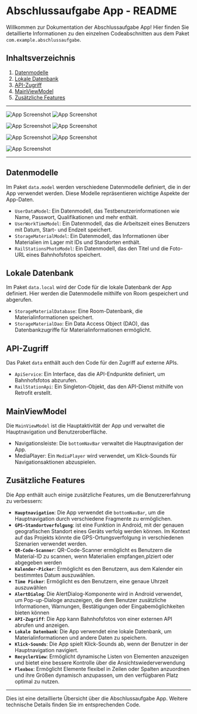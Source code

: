 # Abschlussaufgabe App - README


Willkommen zur Dokumentation der Abschlussaufgabe App! Hier finden Sie detaillierte Informationen zu den einzelnen Codeabschnitten aus dem Paket `com.example.abschlussaufgabe`.

## Inhaltsverzeichnis

1. [Datenmodelle](#datenmodelle)
2. [Lokale Datenbank](#lokale-datenbank)
3. [API-Zugriff](#api-zugriff)
4. [MainViewModel](#mainactivity)
5. [Zusätzliche Features](#zusätzliche-features)

---


![App Screenshot](app/src/main/res/drawable/readme_image1.png) ![App Screenshot](app/src/main/res/drawable/readme_image2.png)



![App Screenshot](app/src/main/res/drawable/readme_image4.png) ![App Screenshot](app/src/main/res/drawable/readme_image3.png)



![App Screenshot](app/src/main/res/drawable/readme_image5.png) ![App Screenshot](app/src/main/res/drawable/readme_image6.png)



![App Screenshot](app/src/main/res/drawable/readme_image7.png)

---

## Datenmodelle

Im Paket `data.model` werden verschiedene Datenmodelle definiert, die in der App verwendet werden. Diese Modelle repräsentieren wichtige Aspekte der App-Daten.

- `UserDataModel`: Ein Datenmodell, das Testbenutzerinformationen wie Name, Passwort, Qualifikationen und mehr enthält.
- `UserWorkTimeModel`: Ein Datenmodell, das die Arbeitszeit eines Benutzers mit Datum, Start- und Endzeit speichert.
- `StorageMaterialModel`: Ein Datenmodell, das Informationen über Materialien im Lager mit IDs und Standorten enthält.
- `RailStationsPhotoModel`: Ein Datenmodell, das den Titel und die Foto-URL eines Bahnhofsfotos speichert.

## Lokale Datenbank

Im Paket `data.local` wird der Code für die lokale Datenbank der App definiert. Hier werden die Datenmodelle mithilfe von Room gespeichert und abgerufen.

- `StorageMaterialDatabase`: Eine Room-Datenbank, die Materialinformationen speichert.
- `StorageMaterialDao`: Ein Data Access Object (DAO), das Datenbankzugriffe für Materialinformationen ermöglicht.

## API-Zugriff

Das Paket `data` enthält auch den Code für den Zugriff auf externe APIs.

- `ApiService`: Ein Interface, das die API-Endpunkte definiert, um Bahnhofsfotos abzurufen.
- `RailStationApi`: Ein Singleton-Objekt, das den API-Dienst mithilfe von Retrofit erstellt.

## MainViewModel

Die `MainViewModel` ist die Hauptaktivität der App und verwaltet die Hauptnavigation und Benutzeroberfläche.

- Navigationsleiste: Die `bottomNavBar` verwaltet die Hauptnavigation der App.
- MediaPlayer: Ein `MediaPlayer` wird verwendet, um Klick-Sounds für Navigationsaktionen abzuspielen.





## Zusätzliche Features

Die App enthält auch einige zusätzliche Features, um die Benutzererfahrung zu verbessern:

- **`Hauptnavigation`**: Die App verwendet die `bottomNavBar`, um die Hauptnavigation durch verschiedene Fragmente zu ermöglichen.
- **`GPS-Standortverfolgung`**: ist eine Funktion in Android, mit der genauen geografischen Standort eines Geräts verfolg werden können. Im Kontext auf das Projekts  könnte die GPS-Ortungsverfolgung in verschiedenen Szenarien verwendet werden.
- **`QR-Code-Scanner`**: QR-Code-Scanner ermöglicht es Benutzern die Material-ID zu scannen, wenn Materialien empfangen,plziert oder abgegeben werden
- **`Kalender-Picker`**: Ermöglicht es den Benutzern, aus dem Kalender ein bestimmtes Datum auszuwählen.
- **`Time Picker`**: Ermöglicht es den Benutzern, eine genaue Uhrzeit auszuwählen
- **`AlertDialog`**: Die AlertDialog-Komponente wird in Android verwendet, um Pop-up-Dialoge anzuzeigen, die dem Benutzer zusätzliche Informationen, Warnungen, Bestätigungen oder Eingabemöglichkeiten bieten können
- **`API-Zugriff`**: Die App kann Bahnhofsfotos von einer externen API abrufen und anzeigen.
- **`Lokale Datenbank`**: Die App verwendet eine lokale Datenbank, um Materialinformationen und andere Daten zu speichern.
- **`Klick-Sounds`**: Die App spielt Klick-Sounds ab, wenn der Benutzer in der Hauptnavigation navigiert.
- **`RecyclerView`**: Ermöglicht dynamische Listen von Elementen anzuzeigen und bietet eine bessere Kontrolle über die Ansichtswiederverwendung
- **`Flexbox`**: Ermöglicht Elemente flexibel in Zeilen oder Spalten anzuordnen und ihre Größen dynamisch anzupassen, um den verfügbaren Platz optimal zu nutzen.

---

Dies ist eine detaillierte Übersicht über die Abschlussaufgabe App. Weitere technische Details finden Sie im entsprechenden Code.
